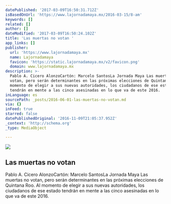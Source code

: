 ```yaml
---
datePublished: '2017-03-09T16:50:31.712Z'
isBasedOnUrl: 'https://www.lajornadamaya.mx/2016-03-15/8-am'
keywords: []
related: []
author: []
dateModified: '2017-03-09T16:50:24.102Z'
title: 'Las muertas no votan '
app_links: []
publisher:
  url: 'https://www.lajornadamaya.mx'
  name: Lajornadamaya
  favicon: 'https://static.lajornadamaya.mx/v2/favicon.png'
  domain: www.lajornadamaya.mx
description: >-
  Pablo A. Cicero AlonzoCartón: Marcelo SantosLa Jornada Maya Las muertas no
  votan, pero serán determinantes en las próximas elecciones de Quintana Roo. Al
  momento de elegir a sus nuevas autoridades, los ciudadanos de ese estado
  tendrán en mente a las cinco asesinadas en lo que va de este 2016.
inLanguage: es
sourcePath: _posts/2016-06-01-las-muertas-no-votan.md
via: {}
inFeed: true
starred: false
datePublishedOriginal: '2016-11-09T21:05:37.952Z'
_context: 'http://schema.org'
_type: MediaObject

---
```

<article style=""><img src="https://s3-us-west-2.amazonaws.com/the-grid-img/p/f96049c438bdf5cf1a4d400a8287242fe8a636cb.jpg" /><h1>Las muertas no votan </h1><p>Pablo A. Cicero AlonzoCartón: Marcelo SantosLa Jornada Maya Las muertas no votan, pero serán determinantes en las próximas elecciones de Quintana Roo. Al momento de elegir a sus nuevas autoridades, los ciudadanos de ese estado tendrán en mente a las cinco asesinadas en lo que va de este 2016.</p></article>